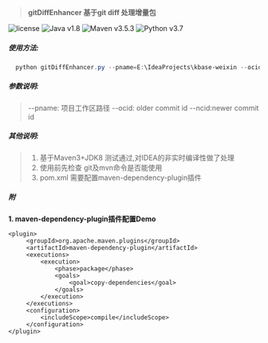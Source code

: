 

> **gitDiffEnhancer 基于git diff 处理增量包**
>

![license](https://img.shields.io/github/license/mashape/apistatus.svg)
![Java v1.8](https://img.shields.io/badge/Java-v1.8.0__162-blue.svg)
![Maven v3.5.3](https://img.shields.io/badge/Maven-v3.5.3-blue.svg)
![Python v3.7](https://img.shields.io/badge/Python-v3.7-blue.svg)


##### 使用方法:
``` powershell
  python gitDiffEnhancer.py --pname=E:\IdeaProjects\kbase-weixin --ocid=02c678b --ncid=f7a4d39
```

##### 参数说明:
> --pname: 项目工作区路径
> --ocid: older commit id
> --ncid:newer commit id

##### 其他说明:
> 1. 基于Maven3+JDK8 测试通过,对IDEA的非实时编译性做了处理
> 2. 使用前先检查 git及mvn命令是否能使用
> 3. pom.xml 需要配置maven-dependency-plugin插件



##### 附

**1. maven-dependency-plugin插件配置Demo**
```
<plugin>
     <groupId>org.apache.maven.plugins</groupId>
     <artifactId>maven-dependency-plugin</artifactId>
     <executions>
         <execution>
             <phase>package</phase>
             <goals>
                 <goal>copy-dependencies</goal>
             </goals>
         </execution>
     </executions>
     <configuration>
         <includeScope>compile</includeScope>
     </configuration>
</plugin>
```